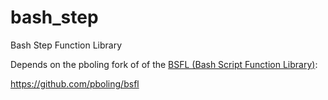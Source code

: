 bash_step
=========

Bash Step Function Library

Depends on the pboling fork of of the [BSFL (Bash Script Function Library)](https://github.com/pboling/bsfl):

https://github.com/pboling/bsfl
